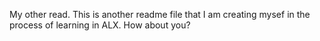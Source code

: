 My other read. This is another readme file that I am creating mysef in the process of learning in ALX. How about you?
